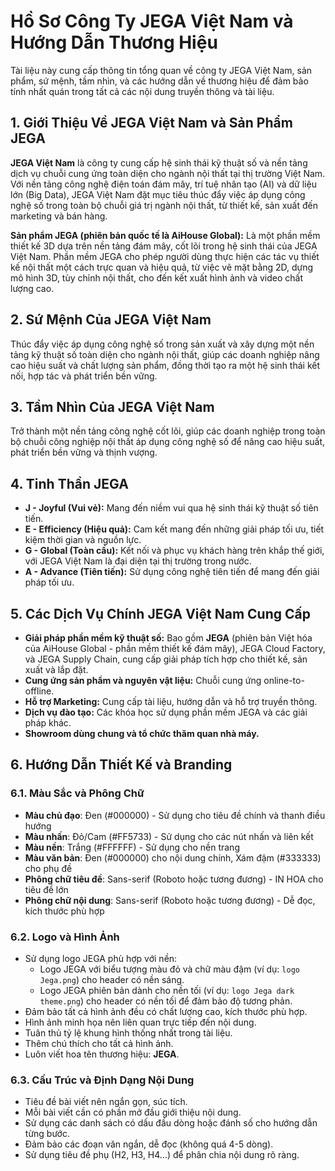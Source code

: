 # Hồ Sơ Công Ty JEGA Việt Nam và Hướng Dẫn Thương Hiệu

Tài liệu này cung cấp thông tin tổng quan về công ty JEGA Việt Nam, sản phẩm, sứ mệnh, tầm nhìn, và các hướng dẫn về thương hiệu để đảm bảo tính nhất quán trong tất cả các nội dung truyền thông và tài liệu.

## 1. Giới Thiệu Về JEGA Việt Nam và Sản Phẩm JEGA

**JEGA Việt Nam** là công ty cung cấp hệ sinh thái kỹ thuật số và nền tảng dịch vụ chuỗi cung ứng toàn diện cho ngành nội thất tại thị trường Việt Nam. Với nền tảng công nghệ điện toán đám mây, trí tuệ nhân tạo (AI) và dữ liệu lớn (Big Data), JEGA Việt Nam đặt mục tiêu thúc đẩy việc áp dụng công nghệ số trong toàn bộ chuỗi giá trị ngành nội thất, từ thiết kế, sản xuất đến marketing và bán hàng.

**Sản phẩm JEGA (phiên bản quốc tế là AiHouse Global):** Là một phần mềm thiết kế 3D dựa trên nền tảng đám mây, cốt lõi trong hệ sinh thái của JEGA Việt Nam. Phần mềm JEGA cho phép người dùng thực hiện các tác vụ thiết kế nội thất một cách trực quan và hiệu quả, từ việc vẽ mặt bằng 2D, dựng mô hình 3D, tùy chỉnh nội thất, cho đến kết xuất hình ảnh và video chất lượng cao.

## 2. Sứ Mệnh Của JEGA Việt Nam

Thúc đẩy việc áp dụng công nghệ số trong sản xuất và xây dựng một nền tảng kỹ thuật số toàn diện cho ngành nội thất, giúp các doanh nghiệp nâng cao hiệu suất và chất lượng sản phẩm, đồng thời tạo ra một hệ sinh thái kết nối, hợp tác và phát triển bền vững.

## 3. Tầm Nhìn Của JEGA Việt Nam

Trở thành một nền tảng công nghệ cốt lõi, giúp các doanh nghiệp trong toàn bộ chuỗi công nghiệp nội thất áp dụng công nghệ số để nâng cao hiệu suất, phát triển bền vững và thịnh vượng.

## 4. Tinh Thần JEGA

*   **J - Joyful (Vui vẻ):** Mang đến niềm vui qua hệ sinh thái kỹ thuật số tiên tiến.
*   **E - Efficiency (Hiệu quả):** Cam kết mang đến những giải pháp tối ưu, tiết kiệm thời gian và nguồn lực.
*   **G - Global (Toàn cầu):** Kết nối và phục vụ khách hàng trên khắp thế giới, với JEGA Việt Nam là đại diện tại thị trường trong nước.
*   **A - Advance (Tiên tiến):** Sử dụng công nghệ tiên tiến để mang đến giải pháp tối ưu.

## 5. Các Dịch Vụ Chính JEGA Việt Nam Cung Cấp

*   **Giải pháp phần mềm kỹ thuật số:** Bao gồm **JEGA** (phiên bản Việt hóa của AiHouse Global - phần mềm thiết kế đám mây), JEGA Cloud Factory, và JEGA Supply Chain, cung cấp giải pháp tích hợp cho thiết kế, sản xuất và lắp đặt.
*   **Cung ứng sản phẩm và nguyên vật liệu:** Chuỗi cung ứng online-to-offline.
*   **Hỗ trợ Marketing:** Cung cấp tài liệu, hướng dẫn và hỗ trợ truyền thông.
*   **Dịch vụ đào tạo:** Các khóa học sử dụng phần mềm JEGA và các giải pháp khác.
*   **Showroom dùng chung và tổ chức thăm quan nhà máy.**

## 6. Hướng Dẫn Thiết Kế và Branding

### 6.1. Màu Sắc và Phông Chữ
-   **Màu chủ đạo**: Đen (#000000) - Sử dụng cho tiêu đề chính và thanh điều hướng
-   **Màu nhấn**: Đỏ/Cam (#FF5733) - Sử dụng cho các nút nhấn và liên kết
-   **Màu nền**: Trắng (#FFFFFF) - Sử dụng cho nền trang
-   **Màu văn bản**: Đen (#000000) cho nội dung chính, Xám đậm (#333333) cho phụ đề
-   **Phông chữ tiêu đề**: Sans-serif (Roboto hoặc tương đương) - IN HOA cho tiêu đề lớn
-   **Phông chữ nội dung**: Sans-serif (Roboto hoặc tương đương) - Dễ đọc, kích thước phù hợp

### 6.2. Logo và Hình Ảnh
-   Sử dụng logo JEGA phù hợp với nền:
    *   Logo JEGA với biểu tượng màu đỏ và chữ màu đậm (ví dụ: `logo Jega.png`) cho header có nền sáng.
    *   Logo JEGA phiên bản dành cho nền tối (ví dụ: `logo Jega dark theme.png`) cho header có nền tối để đảm bảo độ tương phản.
-   Đảm bảo tất cả hình ảnh đều có chất lượng cao, kích thước phù hợp.
-   Hình ảnh minh họa nên liên quan trực tiếp đến nội dung.
-   Tuân thủ tỷ lệ khung hình thống nhất trong tài liệu.
-   Thêm chú thích cho tất cả hình ảnh.
-   Luôn viết hoa tên thương hiệu: **JEGA**.

### 6.3. Cấu Trúc và Định Dạng Nội Dung
-   Tiêu đề bài viết nên ngắn gọn, súc tích.
-   Mỗi bài viết cần có phần mở đầu giới thiệu nội dung.
-   Sử dụng các danh sách có dấu đầu dòng hoặc đánh số cho hướng dẫn từng bước.
-   Đảm bảo các đoạn văn ngắn, dễ đọc (không quá 4-5 dòng).
-   Sử dụng tiêu đề phụ (H2, H3, H4...) để phân chia nội dung rõ ràng.
